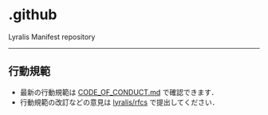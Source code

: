 # .github

Lyralis Manifest repository

----

## 行動規範

- 最新の行動規範は [CODE_OF_CONDUCT.md](./CODE_OF_CONDUCT.md) で確認できます．
- 行動規範の改訂などの意見は [lyralis/rfcs](https://github.com/lyralis/rfcs) で提出してください．
